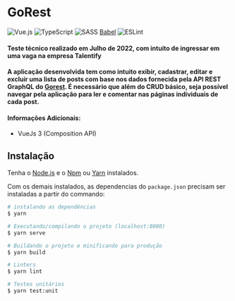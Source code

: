 # GoRest

![Vue.js](https://img.shields.io/badge/vuejs-%2335495e.svg?style=for-the-badge&logo=vuedotjs&logoColor=%234FC08D)
![TypeScript](https://img.shields.io/badge/typescript-%23007ACC.svg?style=for-the-badge&logo=typescript&logoColor=white)
![SASS](https://img.shields.io/badge/SASS-hotpink.svg?style=for-the-badge&logo=SASS&logoColor=white)
[Babel](https://img.shields.io/badge/Babel-F9DC3e?style=for-the-badge&logo=babel&logoColor=black)
![ESLint](https://img.shields.io/badge/ESLint-4B3263?style=for-the-badge&logo=eslint&logoColor=white)

#### Teste técnico realizado em Julho de 2022, com intuito de ingressar em uma vaga na empresa Talentify
#### A aplicação desenvolvida tem como intuito exibir, cadastrar, editar e excluir uma lista de posts com base nos dados fornecida pela API REST GraphQL do [Gorest](https://gorest.co.in/). É necessário que além do CRUD básico, seja possível navegar pela aplicação para ler e comentar nas páginas individuais de cada post.

#### Informações Adicionais:
- VueJs 3 (Composition API)

## Instalação

Tenha o [Node.js](https://nodejs.org/en/) e o [Npm](https://www.npmjs.com/) ou [Yarn](https://yarnpkg.com/) instalados.

Com os demais instalados, as dependencias do `package.json` precisam ser instaladas a partir do commando:

``` bash
# instalando as dependências
$ yarn

# Executando/compilando o projeto (localhost:8080)
$ yarn serve

# Buildando o projeto e minificando para produção
$ yarn build

# Linters
$ yarn lint

# Testes unitários
$ yarn test:unit
````
